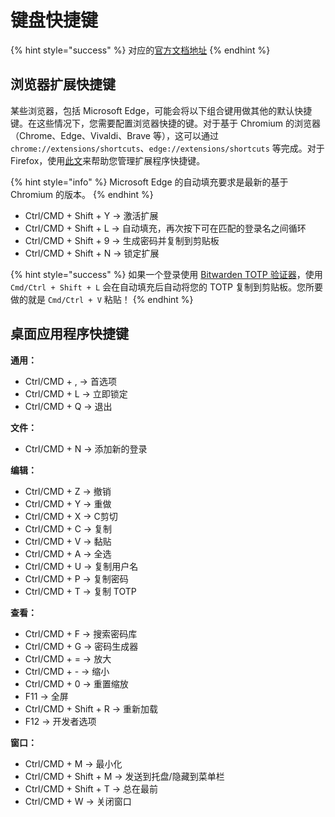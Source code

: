 # 键盘快捷键

{% hint style="success" %}
对应的[官方文档地址](https://bitwarden.com/help/article/keyboard-shortcuts/)
{% endhint %}

## 浏览器扩展快捷键 <a href="#browser-extension-shortcuts" id="browser-extension-shortcuts"></a>

某些浏览器，包括 Microsoft Edge，可能会将以下组合键用做其他的默认快捷键。在这些情况下，您需要配置浏览器快捷的键。对于基于 Chromium 的浏览器（Chrome、Edge、Vivaldi、Brave 等），这可以通过 `chrome://extensions/shortcuts`、`edge://extensions/shortcuts` 等完成。对于 Firefox，使用[此文](https://support.mozilla.org/zh-CN/kb/%E7%AE%A1%E7%90%86Firefox%E7%9A%84%E6%89%A9%E5%B1%95%E5%BF%AB%E6%8D%B7%E6%96%B9%E5%BC%8F)来帮助您管理扩展程序快捷键。

{% hint style="info" %}
Microsoft Edge 的自动填充要求是最新的基于 Chromium 的版本。
{% endhint %}

* Ctrl/CMD + Shift + Y → 激活扩展
* Ctrl/CMD + Shift + L → 自动填充，再次按下可在匹配的登录名之间循环
* Ctrl/CMD + Shift + 9 → 生成密码并复制到剪贴板
* Ctrl/CMD + Shift + N → 锁定扩展

{% hint style="success" %}
如果一个登录使用 [Bitwarden TOTP 验证器](totp.md)，使用 `Cmd/Ctrl + Shift + L` 会在自动填充后自动将您的 TOTP 复制到剪贴板。您所要做的就是 `Cmd/Ctrl + V` 粘贴！
{% endhint %}

## 桌面应用程序快捷键 <a href="#desktop-application-shortcuts" id="desktop-application-shortcuts"></a>

**通用：**

* Ctrl/CMD + , → 首选项
* Ctrl/CMD + L → 立即锁定
* Ctrl/CMD + Q → 退出

**文件：**

* Ctrl/CMD + N → 添加新的登录

**编辑：**

* Ctrl/CMD + Z → 撤销
* Ctrl/CMD + Y → 重做
* Ctrl/CMD + X → C剪切
* Ctrl/CMD + C → 复制
* Ctrl/CMD + V → 黏贴
* Ctrl/CMD + A → 全选
* Ctrl/CMD + U → 复制用户名
* Ctrl/CMD + P → 复制密码
* Ctrl/CMD + T → 复制 TOTP

**查看：**

* Ctrl/CMD + F → 搜索密码库
* Ctrl/CMD + G → 密码生成器
* Ctrl/CMD + = → 放大
* Ctrl/CMD + - → 缩小
* Ctrl/CMD + 0 → 重置缩放
* F11 → 全屏
* Ctrl/CMD + Shift + R → 重新加载
* F12 → 开发者选项

**窗口：**

* Ctrl/CMD + M → 最小化
* Ctrl/CMD + Shift + M → 发送到托盘/隐藏到菜单栏
* Ctrl/CMD + Shift + T → 总在最前
* Ctrl/CMD + W → 关闭窗口
